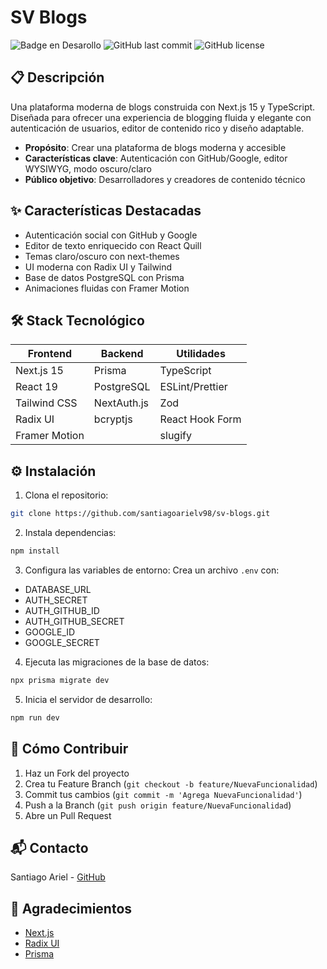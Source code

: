 # SV Blogs

![Badge en Desarollo](https://img.shields.io/badge/STATUS-EN%20DESAROLLO-green?style=for-the-badge)
![GitHub last commit](https://img.shields.io/github/last-commit/santiagoarielv98/sv-blogs?style=for-the-badge)
![GitHub license](https://img.shields.io/github/license/santiagoarielv98/sv-blogs?style=for-the-badge)

## 📋 Descripción
Una plataforma moderna de blogs construida con Next.js 15 y TypeScript. Diseñada para ofrecer una experiencia de blogging fluida y elegante con autenticación de usuarios, editor de contenido rico y diseño adaptable.

- **Propósito**: Crear una plataforma de blogs moderna y accesible
- **Características clave**: Autenticación con GitHub/Google, editor WYSIWYG, modo oscuro/claro
- **Público objetivo**: Desarrolladores y creadores de contenido técnico

## ✨ Características Destacadas
- Autenticación social con GitHub y Google
- Editor de texto enriquecido con React Quill
- Temas claro/oscuro con next-themes
- UI moderna con Radix UI y Tailwind
- Base de datos PostgreSQL con Prisma
- Animaciones fluidas con Framer Motion

## 🛠️ Stack Tecnológico
| Frontend                | Backend        | Utilidades            |
|------------------------|----------------|----------------------|
| Next.js 15             | Prisma         | TypeScript           |
| React 19               | PostgreSQL     | ESLint/Prettier      |
| Tailwind CSS           | NextAuth.js    | Zod                 |
| Radix UI               | bcryptjs       | React Hook Form      |
| Framer Motion          |                | slugify             |

## ⚙️ Instalación
1. Clona el repositorio:
```bash
git clone https://github.com/santiagoarielv98/sv-blogs.git
```

2. Instala dependencias:
```bash
npm install
```

3. Configura las variables de entorno:
Crea un archivo `.env` con:
- DATABASE_URL
- AUTH_SECRET
- AUTH_GITHUB_ID
- AUTH_GITHUB_SECRET
- GOOGLE_ID
- GOOGLE_SECRET

4. Ejecuta las migraciones de la base de datos:
```bash
npx prisma migrate dev 
```


5. Inicia el servidor de desarrollo:
```bash
npm run dev
```


## 🤝 Cómo Contribuir
1. Haz un Fork del proyecto
2. Crea tu Feature Branch (`git checkout -b feature/NuevaFuncionalidad`)
3. Commit tus cambios (`git commit -m 'Agrega NuevaFuncionalidad'`)
4. Push a la Branch (`git push origin feature/NuevaFuncionalidad`)
5. Abre un Pull Request

## 📬 Contacto
Santiago Ariel - [GitHub](https://github.com/santiagoarielv98)

## 🙌 Agradecimientos
- [Next.js](https://nextjs.org)
- [Radix UI](https://www.radix-ui.com)
- [Prisma](https://www.prisma.io)
